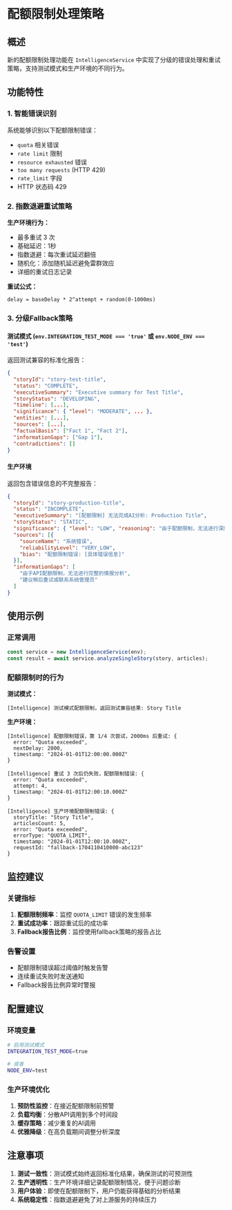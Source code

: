 # 配额限制处理策略

## 概述

新的配额限制处理功能在 `IntelligenceService` 中实现了分级的错误处理和重试策略，支持测试模式和生产环境的不同行为。

## 功能特性

### 1. 智能错误识别

系统能够识别以下配额限制错误：
- `quota` 相关错误
- `rate limit` 限制
- `resource exhausted` 错误
- `too many requests` (HTTP 429)
- `rate_limit` 字段
- HTTP 状态码 429

### 2. 指数退避重试策略

**生产环境行为：**
- 最多重试 3 次
- 基础延迟：1秒
- 指数退避：每次重试延迟翻倍
- 随机化：添加随机延迟避免雷群效应
- 详细的重试日志记录

**重试公式：**
```
delay = baseDelay * 2^attempt + random(0-1000ms)
```

### 3. 分级Fallback策略

#### 测试模式 (`env.INTEGRATION_TEST_MODE === 'true'` 或 `env.NODE_ENV === 'test'`)

返回测试兼容的标准化报告：
```json
{
  "storyId": "story-test-title",
  "status": "COMPLETE",
  "executiveSummary": "Executive summary for Test Title",
  "storyStatus": "DEVELOPING",
  "timeline": [...],
  "significance": { "level": "MODERATE", ... },
  "entities": [...],
  "sources": [...],
  "factualBasis": ["Fact 1", "Fact 2"],
  "informationGaps": ["Gap 1"],
  "contradictions": []
}
```

#### 生产环境

返回包含错误信息的不完整报告：
```json
{
  "storyId": "story-production-title",
  "status": "INCOMPLETE",
  "executiveSummary": "[配额限制] 无法完成AI分析: Production Title",
  "storyStatus": "STATIC",
  "significance": { "level": "LOW", "reasoning": "由于配额限制，无法进行深度分析" },
  "sources": [{
    "sourceName": "系统错误",
    "reliabilityLevel": "VERY_LOW",
    "bias": "配额限制错误: [具体错误信息]"
  }],
  "informationGaps": [
    "由于API配额限制，无法进行完整的情报分析",
    "建议稍后重试或联系系统管理员"
  ]
}
```

## 使用示例

### 正常调用
```typescript
const service = new IntelligenceService(env);
const result = await service.analyzeSingleStory(story, articles);
```

### 配额限制时的行为

**测试模式：**
```
[Intelligence] 测试模式配额限制，返回测试兼容结果: Story Title
```

**生产环境：**
```
[Intelligence] 配额限制错误，第 1/4 次尝试，2000ms 后重试: {
  error: "Quota exceeded",
  nextDelay: 2000,
  timestamp: "2024-01-01T12:00:00.000Z"
}

[Intelligence] 重试 3 次后仍失败，配额限制错误: {
  error: "Quota exceeded", 
  attempt: 4,
  timestamp: "2024-01-01T12:00:10.000Z"
}

[Intelligence] 生产环境配额限制错误: {
  storyTitle: "Story Title",
  articlesCount: 5,
  error: "Quota exceeded",
  errorType: "QUOTA_LIMIT",
  timestamp: "2024-01-01T12:00:10.000Z",
  requestId: "fallback-1704110410000-abc123"
}
```

## 监控建议

### 关键指标
1. **配额限制频率**：监控 `QUOTA_LIMIT` 错误的发生频率
2. **重试成功率**：跟踪重试后的成功率
3. **Fallback报告比例**：监控使用fallback策略的报告占比

### 告警设置
- 配额限制错误超过阈值时触发告警
- 连续重试失败时发送通知
- Fallback报告比例异常时警报

## 配置建议

### 环境变量
```bash
# 启用测试模式
INTEGRATION_TEST_MODE=true

# 或者
NODE_ENV=test
```

### 生产环境优化
1. **预防性监控**：在接近配额限制前预警
2. **负载均衡**：分散API调用到多个时间段
3. **缓存策略**：减少重复的AI调用
4. **优雅降级**：在高负载期间调整分析深度

## 注意事项

1. **测试一致性**：测试模式始终返回标准化结果，确保测试的可预测性
2. **生产透明性**：生产环境详细记录配额限制情况，便于问题诊断
3. **用户体验**：即使在配额限制下，用户仍能获得基础的分析结果
4. **系统稳定性**：指数退避避免了对上游服务的持续压力 